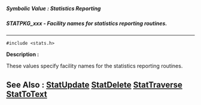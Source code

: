 ##### Symbolic Value : Statistics Reporting
##### STATPKG_xxx - Facility names for statistics reporting routines.
---
```
#include <stats.h>
```
**Description :**

These values specify facility names for the statistics reporting routines.

**See Also :**
[StatUpdate](/reference/Func/StatUpdate)
[StatDelete](/reference/Func/StatDelete)
[StatTraverse](/reference/Func/StatTraverse)
[StatToText](/reference/Func/StatToText)
---
